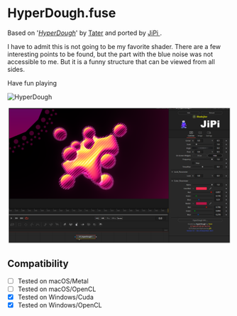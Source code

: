HyperDough.fuse
===========

Based on '_[HyperDough](https://www.shadertoy.com/view/tcGWB)_' by [Tater](https://www.shadertoy.com/user/Tater) and ported by [JiPi ](../../Site/Profiles/JiPi.md).

I have to admit this is not going to be my favorite shader. There are a few interesting points to be found, but the part with the blue noise was not accessible to me. But it is a funny structure that can be viewed from all sides.

Have fun playing

![HyperDough](https://user-images.githubusercontent.com/78935215/145252282-ed106aa9-d0dc-4f39-938c-08511beeb8a0.gif)

[![HyperDough](HyperDough.png)](HyperDough.fuse)



## Compatibility
- [ ] Tested on macOS/Metal
- [ ] Tested on macOS/OpenCL
- [x] Tested on Windows/Cuda
- [x] Tested on Windows/OpenCL
